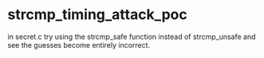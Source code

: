 # strcmp_timing_attack_poc

in secret.c try using the strcmp_safe function instead of strcmp_unsafe and see the guesses become entirely incorrect.
